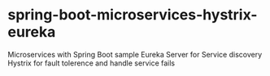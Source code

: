 # spring-boot-microservices-hystrix-eureka

 Microservices with Spring Boot sample
 Eureka Server for Service discovery
 Hystrix for fault tolerence and handle service fails
